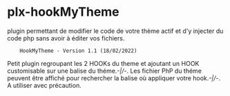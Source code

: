 # plx-hookMyTheme
plugin permettant de modifier le code de votre thème actif  et  d'y injecter du code php sans avoir à éditer vos fichiers.



   
		HookMyTheme - Version 1.1 (18/02/2022)
Petit plugin regroupant les 2 HOOKs du theme et ajoutant un HOOK customisable sur une balise du théme._-\|/-_. 
	Les fichier PhP du théme peuvent être affiché pour rechercher la balise où appliquer votre hook._-\|/-_. A utiliser avec précaution. 
